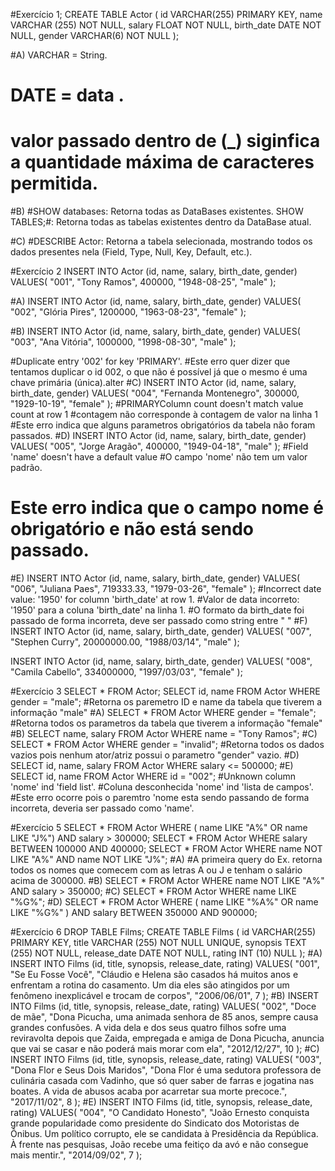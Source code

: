 #Exercício 1;
CREATE TABLE Actor (
    id VARCHAR(255) PRIMARY KEY,
    name VARCHAR (255) NOT NULL,
    salary FLOAT NOT NULL,
    birth_date DATE NOT NULL,
    gender VARCHAR(6) NOT NULL
);

#A) VARCHAR = String.
# DATE = data .
# valor passado dentro de (_) siginfica a quantidade máxima de caracteres permitida.

#B) 
#SHOW databases: Retorna todas as DataBases existentes.
SHOW TABLES;#: Retorna todas as tabelas existentes dentro da DataBase atual.

#C) 
#DESCRIBE Actor: Retorna a tabela selecionada, mostrando todos os dados presentes nela (Field, Type, Null, Key, Default, etc.).

#Exercício 2
INSERT INTO Actor (id, name, salary, birth_date, gender)
VALUES(
  "001", 
  "Tony Ramos",
  400000,
  "1948-08-25", 
  "male"
);

#A)
INSERT INTO Actor (id, name, salary, birth_date, gender)
VALUES(
"002",
"Glória Pires",
1200000,
"1963-08-23",
"female"
);

#B)
INSERT INTO Actor (id, name, salary, birth_date, gender)
VALUES(
"003",
"Ana Vitória",
1000000,
"1998-08-30",
"male"
);

#Duplicate entry '002' for key 'PRIMARY'.
#Este erro quer dizer que tentamos duplicar o id 002, o que não é possível já que o mesmo é uma chave primária (única).alter
#C)
INSERT INTO Actor (id, name, salary, birth_date, gender)
VALUES(
  "004", 
  "Fernanda Montenegro",
  300000,
  "1929-10-19", 
  "female"
);
#PRIMARYColumn count doesn't match value count at row 1
#contagem não corresponde à contagem de valor na linha 1
#Este erro indica que alguns parametros obrigatórios da tabela não foram passados.
#D)
INSERT INTO Actor (id, name, salary, birth_date, gender)
VALUES(
  "005",
  "Jorge Aragão",
  400000,
  "1949-04-18", 
  "male"
);
#Field 'name' doesn't have a default value
#O campo 'nome' não tem um valor padrão.
# Este erro indica que o campo nome é obrigatório e não está sendo passado.
#E)
INSERT INTO Actor (id, name, salary, birth_date, gender)
VALUES(
  "006", 
  "Juliana Paes",
  719333.33,
  "1979-03-26", 
  "female"
);
#Incorrect date value: '1950' for column 'birth_date' at row 1.
#Valor de data incorreto: '1950' para a coluna 'birth_date' na linha 1.
#O formato da birth_date foi passado de forma incorreta, deve ser passado como string entre " "
#F)
INSERT INTO Actor (id, name, salary, birth_date, gender)
VALUES(
"007",
"Stephen Curry",
20000000.00,
"1988/03/14",
"male"
);

INSERT INTO Actor (id, name, salary, birth_date, gender)
VALUES(
"008",
"Camila Cabello",
334000000,
"1997/03/03",
"female"
); 


#Exercício 3
SELECT * FROM Actor;
SELECT id, name FROM Actor WHERE gender = "male"; #Retorna os paremetro ID e name da tabela que tiverem a informação "male"
#A)
SELECT * FROM Actor WHERE gender = "female"; #Retorna todos os parametros da tabela que tiverem a informação "female"
#B)
SELECT name, salary FROM Actor WHERE name = "Tony Ramos";
#C)
SELECT * FROM Actor WHERE gender = "invalid"; #Retorna todos os dados vazios pois nenhum ator/atriz possui o parametro  "gender" vazio.
#D)
SELECT id, name, salary FROM Actor WHERE salary <= 500000;
#E)
SELECT id, name FROM Actor WHERE id = "002";
#Unknown column 'nome' ind 'field list'.
#Coluna desconhecida 'nome' ind 'lista de campos'.
#Este erro ocorre pois o paremtro 'nome esta sendo passando de forma incorreta, deveria ser passado como 'name'.

#Exercício 5
SELECT * FROM Actor WHERE ( name LIKE "A%" OR name LIKE "J%") AND salary > 300000;
SELECT * FROM Actor WHERE salary BETWEEN 100000 AND 400000;
SELECT * FROM Actor WHERE name NOT LIKE "A%" AND name NOT LIKE "J%";
#A)
#A primeira query do Ex. retorna todos os nomes que comecem com as letras A ou J e tenham o salário acima de 300000.
#B)
SELECT * FROM Actor WHERE name NOT LIKE "A%" AND salary > 350000;
#C)
SELECT * FROM Actor WHERE name LIKE "%G%";
#D)
SELECT * FROM Actor WHERE ( name LIKE "%A%" OR name LIKE "%G%" ) AND salary BETWEEN 350000 AND 900000;

#Exercício 6
DROP TABLE Films;
CREATE TABLE Films (
id VARCHAR(255) PRIMARY KEY,
title VARCHAR (255) NOT NULL UNIQUE,
synopsis TEXT (255) NOT NULL,
release_date DATE NOT NULL,
rating INT (10) NULL
);
#A)
INSERT INTO Films (id, title, synopsis, release_date, rating)
VALUES(
"001",
"Se Eu Fosse Você",
"Cláudio e Helena são casados há muitos anos e enfrentam a rotina do casamento. Um dia eles são atingidos por um fenômeno inexplicável e trocam de corpos",
"2006/06/01",
7
);
#B)
INSERT INTO Films (id, title, synopsis, release_date, rating)
VALUES(
"002",
"Doce de mãe",
"Dona Picucha, uma animada senhora de 85 anos, sempre causa grandes confusões. A vida dela e dos seus quatro filhos sofre uma reviravolta depois que Zaida, empregada e amiga de Dona Picucha, anuncia que vai se casar e não poderá mais morar com ela",
"2012/12/27",
10
);
#C)
INSERT INTO Films (id, title, synopsis, release_date, rating)
VALUES(
"003",
"Dona Flor e Seus Dois Maridos",
"Dona Flor é uma sedutora professora de culinária casada com Vadinho, que só quer saber de farras e jogatina nas boates. A vida de abusos acaba por acarretar sua morte precoce.",
"2017/11/02",
8
);
#E)
INSERT INTO Films (id, title, synopsis, release_date, rating)
VALUES(
"004",
"O Candidato Honesto",
"João Ernesto conquista grande popularidade como presidente do Sindicato dos Motoristas de Ônibus. Um político corrupto, ele se candidata à Presidência da República. À frente nas pesquisas, João recebe uma feitiço da avó e não consegue mais mentir.",
"2014/09/02",
7
);
